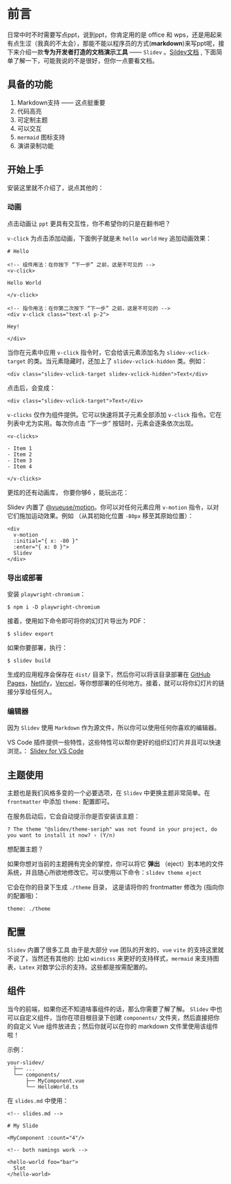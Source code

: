 # 前言

日常中时不时需要写点ppt，说到ppt，你肯定用的是 office 和 wps，还是用起来有点生涩（我真的不太会），那能不能以程序员的方式(**markdown**)来写ppt呢，接下来介绍一款**专为开发者打造的文档演示工具** —— `Slidev` 。[Sildev文档](https://cn.sli.dev/) , 下面简单了解一下，可能我说的不是很好，但你一点要看文档。

## 具备的功能

1. Markdown支持 ——  这点挺重要
2. 代码高亮
3. 可定制主题
4. 可以交互
5. `mermaid` 图标支持
6. 演讲录制功能

## 开始上手

安装这里就不介绍了，说点其他的：

### 动画

点击动画让 `ppt` 更具有交互性，你不希望你的只是在翻书吧？

`v-click` 为点击添加动画，下面例子就是未 `hello world` `Hey` 追加动画效果：
```
# Hello

<!-- 组件用法：在你按下 “下一步” 之前，这是不可见的 -->
<v-click>

Hello World

</v-click>

<!-- 指令用法：在你第二次按下 “下一步” 之前，这是不可见的 -->
<div v-click class="text-xl p-2">

Hey!

</div>
```

当你在元素中应用 `v-click` 指令时，它会给该元素添加名为 `slidev-vclick-target` 的类。当元素隐藏时，还加上了 `slidev-vclick-hidden` 类。例如：

```
<div class="slidev-vclick-target slidev-vclick-hidden">Text</div>
```

点击后，会变成：
```
<div class="slidev-vclick-target">Text</div>
```

`v-clicks` 仅作为组件提供。它可以快速将其子元素全部添加 `v-click` 指令。它在列表中尤为实用。每次你点击 “下一步” 按钮时，元素会逐条依次出现。
```
<v-clicks>

- Item 1
- Item 2
- Item 3
- Item 4

</v-clicks>
```

更炫的还有动画库， 你要你够6 ，能玩出花：

Slidev 内置了 [@vueuse/motion](https://motion.vueuse.org/)。你可以对任何元素应用 `v-motion` 指令，以对它们施加运动效果。例如 （从其初始化位置 `-80px` 移至其原始位置）：

```
<div
  v-motion
  :initial="{ x: -80 }"
  :enter="{ x: 0 }">
  Slidev
</div>
```

### 导出或部署

安装 `playwright-chromium`：

```
$ npm i -D playwright-chromium
```

接着，使用如下命令即可将你的幻灯片导出为 PDF：
```
$ slidev export
```

如果你要部署，执行：
```
$ slidev build
```

生成的应用程序会保存在 `dist/` 目录下，然后你可以将该目录部署在 [GitHub Pages](https://pages.github.com/)，[Netlify](https://netlify.app/)，[Vercel](https://vercel.com/)，等你想部署的任何地方。接着，就可以将你幻灯片的链接分享给任何人。

### 编辑器

因为 `Slidev` 使用 `Markdown` 作为源文件，所以你可以使用任何你喜欢的编辑器。

VS Code 插件提供一些特性，这些特性可以帮你更好的组织幻灯片并且可以快速浏览。： [Slidev for VS Code](https://github.com/slidevjs/slidev)


## 主题使用

主题也是我们风格多变的一个必要选项，在 `Slidev` 中更换主题非常简单。在 `frontmatter` 中添加 `theme:` 配置即可。

在服务启动后，它会自动提示你是否安装该主题：

```
? The theme "@slidev/theme-seriph" was not found in your project, do you want to install it now? › (Y/n)
```

想配置主题？

如果你想对当前的主题拥有完全的掌控，你可以将它 **弹出** （eject）到本地的文件系统，并且随心所欲地修改它。可以使用以下命令：`slidev theme eject`

它会在你的目录下生成 `./theme` 目录， 这是请将你的 frontmatter 修改为 (指向你的配置哦)：
```
theme: ./theme
```


## 配置

`Slidev` 内置了很多工具 由于是大部分 `vue` 团队的开发的，`vue` `vite` 的支持这里就不说了，当然还有其他的:  比如 `windicss` 来更好的支持样式，`mermaid` 来支持图表，`Latex` 对数学公示的支持。这些都是按需配置的。

## 组件

当今的前端，如果你还不知道啥事组件的话，那么你需要了解了解。 `Slidev` 中也可以自定义组件，当你在项目根目录下创建 `components/` 文件夹，然后直接把你的自定义 Vue 组件放进去；然后你就可以在你的 markdown 文件里使用该组件啦！

示例：
```
your-slidev/
  ├── ...
  └── components/
      ├── MyComponent.vue
      └── HelloWorld.ts
```

在 `slides.md` 中使用：
```
<!-- slides.md -->

# My Slide

<MyComponent :count="4"/>

<!-- both namings work -->

<hello-world foo="bar">
  Slot
</hello-world>
```